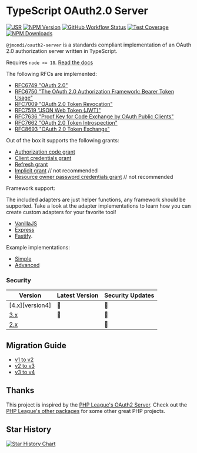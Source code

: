 # TypeScript OAuth2.0 Server

[![JSR](https://jsr.io/badges/@jmondi/oauth2-server?style=flat-square)](https://jsr.io/@jmondi/oauth2-server)
[![NPM Version](https://img.shields.io/npm/v/%40jmondi%2Foauth2-server?style=flat-square)](https://www.npmjs.com/package/@jmondi/oauth2-server)
[![GitHub Workflow Status]( https://img.shields.io/github/actions/workflow/status/jasonraimondi/ts-oauth2-server/build-and-test.yml?branch=main&style=flat-square)](https://github.com/jasonraimondi/ts-oauth2-server)
[![Test Coverage](https://img.shields.io/codeclimate/coverage/jasonraimondi/typescript-oauth2-server?style=flat-square)](https://codeclimate.com/github/jasonraimondi/typescript-oauth2-server/test_coverage)
[![NPM Downloads](https://img.shields.io/npm/dt/@jmondi/oauth2-server?label=npm%20downloads&style=flat-square)](https://www.npmjs.com/package/@jmondi/oauth2-server)

`@jmondi/oauth2-server` is a standards compliant implementation of an OAuth 2.0 authorization server written in TypeScript. 

Requires `node >= 18`. [Read the docs](https://tsoauth2server.com/)

The following RFCs are implemented:

- [RFC6749 "OAuth 2.0"](https://tools.ietf.org/html/rfc6749)
- [RFC6750 "The OAuth 2.0 Authorization Framework: Bearer Token Usage"](https://tools.ietf.org/html/rfc6750)
- [RFC7009 "OAuth 2.0 Token Revocation"](https://tools.ietf.org/html/rfc7009)
- [RFC7519 "JSON Web Token (JWT)"](https://tools.ietf.org/html/rfc7519)
- [RFC7636 "Proof Key for Code Exchange by OAuth Public Clients"](https://tools.ietf.org/html/rfc7636)
- [RFC7662 "OAuth 2.0 Token Introspection"](https://tools.ietf.org/html/rfc7662)
- [RFC8693 "OAuth 2.0 Token Exchange"](https://datatracker.ietf.org/doc/html/rfc8693)

Out of the box it supports the following grants:

- [Authorization code grant](https://tsoauth2server.com/docs/grants/authorization_code)
- [Client credentials grant](https://tsoauth2server.com/docs/grants/client_credentials)
- [Refresh grant](https://tsoauth2server.com/docs/grants/refresh_token)
- [Implicit grant](https://tsoauth2server.com/docs/grants/implicit) // not recommended 
- [Resource owner password credentials grant](https://tsoauth2server.com/docs/grants/password) // not recommended

Framework support:

The included adapters are just helper functions, any framework should be supported. Take a look at the adapter implementations to learn how you can create custom adapters for your favorite tool!

- [VanillaJS](https://tsoauth2server.com/docs/adapters/vanilla)
- [Express](https://tsoauth2server.com/docs/adapters/express)
- [Fastify](https://tsoauth2server.com/docs/adapters/fastify). 

Example implementations:

- [Simple](./example)
- [Advanced](https://github.com/jasonraimondi/ts-oauth2-server-example)

### Security

| Version         | Latest Version | Security Updates |
|-----------------|----------------|------------------|
| [4.x][version4] | :tada:         | :tada:           |
| [3.x][version3] | :tada:         | :tada:           |
| [2.x][version2] |                | :tada:           |

[version3]: https://github.com/jasonraimondi/ts-oauth2-server/tree/main
[version2]: https://github.com/jasonraimondi/ts-oauth2-server/tree/2.x

## Migration Guide

- [v1 to v2](https://github.com/jasonraimondi/ts-oauth2-server/releases/tag/v2.0.0)
- [v2 to v3](https://tsoauth2server.com/docs/upgrade_guide#to-v3) 
- [v3 to v4](https://tsoauth2server.com/docs/upgrade_guide#to-v4) 

## Thanks

This project is inspired by the [PHP League's OAuth2 Server](https://oauth2.thephpleague.com/). Check out the [PHP League's other packages](https://thephpleague.com/#packages) for some other great PHP projects.

## Star History

[![Star History Chart](https://api.star-history.com/svg?repos=jasonraimondi/ts-oauth2-server&type=Timeline)](https://star-history.com/#jasonraimondi/ts-oauth2-server&Timeline)
